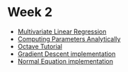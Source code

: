 # Week 2

- [Multivariate Linear Regression]()
- [Computing Parameters Analytically]()
- [Octave Tutorial]()
- [Gradient Descent implementation]()
- [Normal Equation implementation]()
